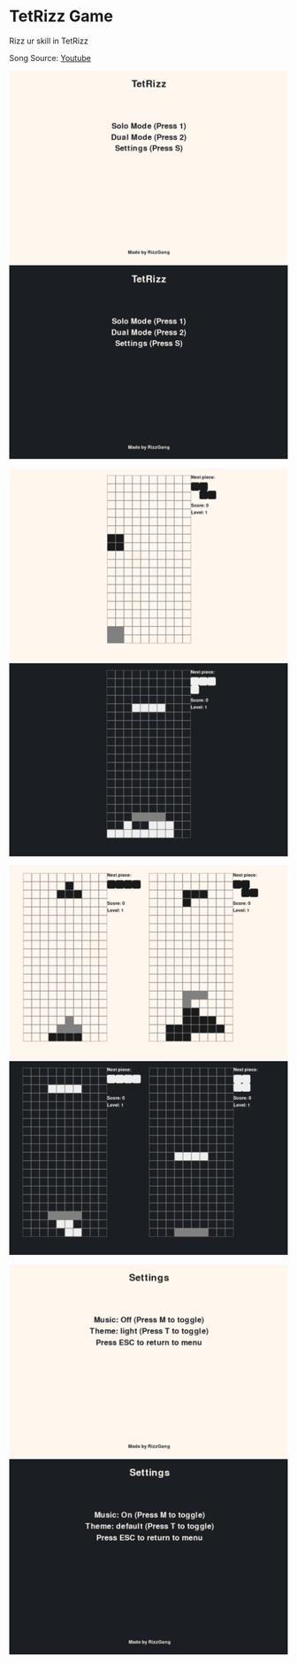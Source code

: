 # TetRizz Game

Rizz ur skill in TetRizz

Song Source: [Youtube](https://youtu.be/f-UG6gGAf6c?si=9dJj_4vWguClxv2E)

![Light Mode Main Menu](assets/game_screen/lightmode_mainmenu.png)
![Dark Mode Main Menu](assets/game_screen/darkmode_mainmenu.png)

![Light Mode Solo Player](assets/game_screen/lightmode_soloplayer.png)
![Dark Mode Solo Player](assets/game_screen/darkmode_soloplayer.png)

![Light Mode Dual Player](assets/game_screen/lightmode_dualplayer.png)
![Dark Mode Dual Player](assets/game_screen/darkmode_dualplayer.png)

![Light Mode Settings Screen](assets/game_screen/lightmode_settings.png)
![Dark Mode Settings Screen](assets/game_screen/darkmode_settings.png)

